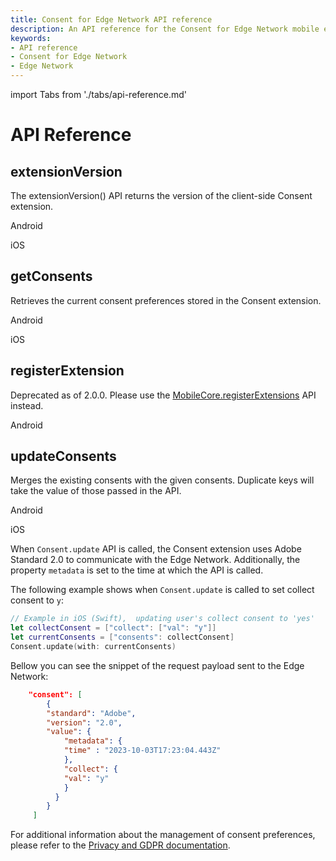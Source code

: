 ```yaml
---
title: Consent for Edge Network API reference
description: An API reference for the Consent for Edge Network mobile extension.
keywords:
- API reference
- Consent for Edge Network
- Edge Network
---
```


import Tabs from './tabs/api-reference.md'

# API Reference

## extensionVersion

The extensionVersion() API returns the version of the client-side Consent extension.

<TabsBlock orientation="horizontal" slots="heading, content" repeat="2"/>

Android

<Tabs query="platform=android&api=extension-version"/>

iOS

<Tabs query="platform=ios&api=extension-version"/>

## getConsents

Retrieves the current consent preferences stored in the Consent extension.

<TabsBlock orientation="horizontal" slots="heading, content" repeat="2"/>

Android

<Tabs query="platform=android&api=get-consents"/>

iOS

<Tabs query="platform=ios&api=get-consents"/>

## registerExtension

<InlineAlert variant="warning" slots="text"/>

Deprecated as of 2.0.0. Please use the [MobileCore.registerExtensions](../../home/base-extensions/mobile-core/api-reference.md#registerextensions) API instead.

<TabsBlock orientation="horizontal" slots="heading, content" repeat="1"/>

Android

<Tabs query="platform=android&api=register-extension"/>

## updateConsents

Merges the existing consents with the given consents. Duplicate keys will take the value of those passed in the API.

<TabsBlock orientation="horizontal" slots="heading, content" repeat="2"/>

Android

<Tabs query="platform=android&api=update-consents"/>

iOS

<Tabs query="platform=ios&api=update-consents"/>

<InlineAlert variant="info" slots="text1, text2, text3, text4, text5"/>

When `Consent.update` API is called, the Consent extension uses Adobe Standard 2.0 to communicate with the Edge Network.  Additionally, the property `metadata` is set to the time at which the API is called.

The following example shows when `Consent.update` is called to set collect consent to `y`:

```swift
// Example in iOS (Swift),  updating user's collect consent to 'yes'
let collectConsent = ["collect": ["val": "y"]]
let currentConsents = ["consents": collectConsent]
Consent.update(with: currentConsents)
```

Bellow you can see the snippet of the request payload sent to the Edge Network:

```json
    "consent": [
        {
        "standard": "Adobe",
        "version": "2.0",
        "value": {
            "metadata": {
            "time" : "2023-10-03T17:23:04.443Z"
            },
            "collect": {
            "val": "y"
            }
          }
        }
     ]
```

For additional information about the management of consent preferences, please refer to the [Privacy and GDPR documentation](../../resources/privacy-and-gdpr.md#using-experience-platform-sdks-for-edge-network).
